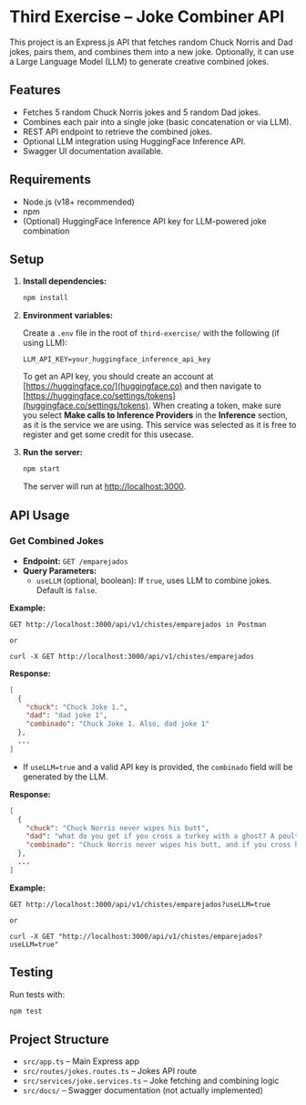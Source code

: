 # Third Exercise – Joke Combiner API

This project is an Express.js API that fetches random Chuck Norris and Dad jokes, pairs them, and combines them into a new joke. Optionally, it can use a Large Language Model (LLM) to generate creative combined jokes.

## Features

- Fetches 5 random Chuck Norris jokes and 5 random Dad jokes.
- Combines each pair into a single joke (basic concatenation or via LLM).
- REST API endpoint to retrieve the combined jokes.
- Optional LLM integration using HuggingFace Inference API.
- Swagger UI documentation available.

## Requirements

- Node.js (v18+ recommended)
- npm
- (Optional) HuggingFace Inference API key for LLM-powered joke combination

## Setup

1. **Install dependencies:**
   ```bash
   npm install
   ```

2. **Environment variables:**

   Create a `.env` file in the root of `third-exercise/` with the following (if using LLM):
   ```
   LLM_API_KEY=your_huggingface_inference_api_key
   ```
   To get an API key, you should create an account at [https://huggingface.co/](huggingface.co) and then navigate to [https://huggingface.co/settings/tokens](huggingface.co/settings/tokens). When creating a token, make sure you select **Make calls to Inference Providers** in the **Inference** section, as it is the service we are using. This service was selected as it is free to register and get some credit for this usecase.

3. **Run the server:**
   ```bash
   npm start
   ```
   The server will run at [http://localhost:3000](http://localhost:3000).

## API Usage

### Get Combined Jokes

- **Endpoint:** `GET /emparejados`
- **Query Parameters:**
  - `useLLM` (optional, boolean): If `true`, uses LLM to combine jokes. Default is `false`.

**Example:**
```
GET http://localhost:3000/api/v1/chistes/emparejados in Postman

or 

curl -X GET http://localhost:3000/api/v1/chistes/emparejados
```

**Response:**
```json
[
  {
    "chuck": "Chuck Joke 1.",
    "dad": "dad joke 1",
    "combinado": "Chuck Joke 1. Also, dad joke 1"
  },
  ...
]
```
- If `useLLM=true` and a valid API key is provided, the `combinado` field will be generated by the LLM.

**Response:**
```json
[
  {
    "chuck": "Chuck Norris never wipes his butt",
    "dad": "what do you get if you cross a turkey with a ghost? A poultry-geist!",
    "combinado": "Chuck Norris never wipes his butt, and if you cross him with a turkey, you'll get a poultry-geist that will haunt you with endless rounds of butt-kicking, so don't even think about it."
  },
  ...
]
```

**Example:**
```
GET http://localhost:3000/api/v1/chistes/emparejados?useLLM=true

or 

curl -X GET "http://localhost:3000/api/v1/chistes/emparejados?useLLM=true"
```

## Testing

Run tests with:
```bash
npm test
```

## Project Structure

- `src/app.ts` – Main Express app
- `src/routes/jokes.routes.ts` – Jokes API route
- `src/services/joke.services.ts` – Joke fetching and combining logic
- `src/docs/` – Swagger documentation (not actually implemented)
